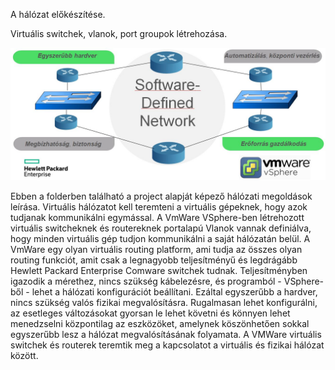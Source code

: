 A hálózat előkészítése. 

Virtuális switchek, vlanok, port groupok létrehozása.

![Logo](https://github.com/dcehungary/santa.claus/blob/master/01%20-%20Network/Software%20Defined%20Network.jpg)

Ebben a folderben található a project alapját képező hálózati megoldások leírása. Virtuális hálózatot kell teremteni a virtuális gépeknek, hogy azok tudjanak kommunikálni egymással. A VmWare VSphere-ben létrehozott virtuális switcheknek és routereknek portalapú Vlanok vannak definiálva, hogy minden virtuális gép tudjon kommunikálni a saját hálózatán belül. A VmWare egy olyan virtuális routing platform, ami tudja az összes olyan routing funkciót, amit csak a legnagyobb teljesítményű és legdrágább Hewlett Packard Enterprise Comware switchek tudnak. Teljesítményben igazodik a mérethez, nincs szükség kábelezésre, és programból - VSphere-ből - lehet a hálózati konfigurációt beállítani. Ezáltal egyszerűbb a hardver, nincs szükség valós fizikai megvalósításra. Rugalmasan lehet konfigurálni, az esetleges változásokat gyorsan le lehet követni és könnyen lehet menedzselni központilag az eszközöket, amelynek köszönhetően sokkal egyszerűbb lesz a hálózat megvalósításának folyamata. A VMWare virtuális switchek és routerek teremtik meg a kapcsolatot a virtuális és fizikai hálózat között.
